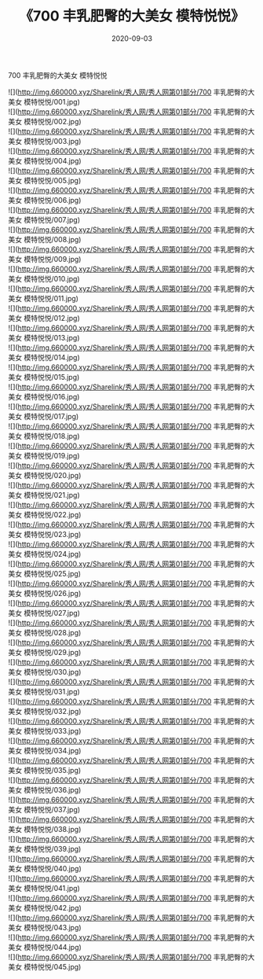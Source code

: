 ﻿---
layout: post
title:  《700 丰乳肥臀的大美女 模特悦悦》
date:   2020-09-03
img: http://img.660000.xyz/Sharelink/秀人网/秀人网第01部分/700 丰乳肥臀的大美女 模特悦悦/000.jpg
categories: [美女, 清纯, 唯美]
---

700 丰乳肥臀的大美女 模特悦悦

  ![](http://img.660000.xyz/Sharelink/秀人网/秀人网第01部分/700 丰乳肥臀的大美女 模特悦悦/001.jpg) <br> ![](http://img.660000.xyz/Sharelink/秀人网/秀人网第01部分/700 丰乳肥臀的大美女 模特悦悦/002.jpg) <br> ![](http://img.660000.xyz/Sharelink/秀人网/秀人网第01部分/700 丰乳肥臀的大美女 模特悦悦/003.jpg) <br> ![](http://img.660000.xyz/Sharelink/秀人网/秀人网第01部分/700 丰乳肥臀的大美女 模特悦悦/004.jpg) <br> ![](http://img.660000.xyz/Sharelink/秀人网/秀人网第01部分/700 丰乳肥臀的大美女 模特悦悦/005.jpg) <br> ![](http://img.660000.xyz/Sharelink/秀人网/秀人网第01部分/700 丰乳肥臀的大美女 模特悦悦/006.jpg) <br> ![](http://img.660000.xyz/Sharelink/秀人网/秀人网第01部分/700 丰乳肥臀的大美女 模特悦悦/007.jpg) <br> ![](http://img.660000.xyz/Sharelink/秀人网/秀人网第01部分/700 丰乳肥臀的大美女 模特悦悦/008.jpg) <br> ![](http://img.660000.xyz/Sharelink/秀人网/秀人网第01部分/700 丰乳肥臀的大美女 模特悦悦/009.jpg) <br> ![](http://img.660000.xyz/Sharelink/秀人网/秀人网第01部分/700 丰乳肥臀的大美女 模特悦悦/010.jpg) <br> ![](http://img.660000.xyz/Sharelink/秀人网/秀人网第01部分/700 丰乳肥臀的大美女 模特悦悦/011.jpg) <br> ![](http://img.660000.xyz/Sharelink/秀人网/秀人网第01部分/700 丰乳肥臀的大美女 模特悦悦/012.jpg) <br> ![](http://img.660000.xyz/Sharelink/秀人网/秀人网第01部分/700 丰乳肥臀的大美女 模特悦悦/013.jpg) <br> ![](http://img.660000.xyz/Sharelink/秀人网/秀人网第01部分/700 丰乳肥臀的大美女 模特悦悦/014.jpg) <br> ![](http://img.660000.xyz/Sharelink/秀人网/秀人网第01部分/700 丰乳肥臀的大美女 模特悦悦/015.jpg) <br> ![](http://img.660000.xyz/Sharelink/秀人网/秀人网第01部分/700 丰乳肥臀的大美女 模特悦悦/016.jpg) <br> ![](http://img.660000.xyz/Sharelink/秀人网/秀人网第01部分/700 丰乳肥臀的大美女 模特悦悦/017.jpg) <br> ![](http://img.660000.xyz/Sharelink/秀人网/秀人网第01部分/700 丰乳肥臀的大美女 模特悦悦/018.jpg) <br> ![](http://img.660000.xyz/Sharelink/秀人网/秀人网第01部分/700 丰乳肥臀的大美女 模特悦悦/019.jpg) <br> ![](http://img.660000.xyz/Sharelink/秀人网/秀人网第01部分/700 丰乳肥臀的大美女 模特悦悦/020.jpg) <br> ![](http://img.660000.xyz/Sharelink/秀人网/秀人网第01部分/700 丰乳肥臀的大美女 模特悦悦/021.jpg) <br> ![](http://img.660000.xyz/Sharelink/秀人网/秀人网第01部分/700 丰乳肥臀的大美女 模特悦悦/022.jpg) <br> ![](http://img.660000.xyz/Sharelink/秀人网/秀人网第01部分/700 丰乳肥臀的大美女 模特悦悦/023.jpg) <br> ![](http://img.660000.xyz/Sharelink/秀人网/秀人网第01部分/700 丰乳肥臀的大美女 模特悦悦/024.jpg) <br> ![](http://img.660000.xyz/Sharelink/秀人网/秀人网第01部分/700 丰乳肥臀的大美女 模特悦悦/025.jpg) <br> ![](http://img.660000.xyz/Sharelink/秀人网/秀人网第01部分/700 丰乳肥臀的大美女 模特悦悦/026.jpg) <br> ![](http://img.660000.xyz/Sharelink/秀人网/秀人网第01部分/700 丰乳肥臀的大美女 模特悦悦/027.jpg) <br> ![](http://img.660000.xyz/Sharelink/秀人网/秀人网第01部分/700 丰乳肥臀的大美女 模特悦悦/028.jpg) <br> ![](http://img.660000.xyz/Sharelink/秀人网/秀人网第01部分/700 丰乳肥臀的大美女 模特悦悦/029.jpg) <br> ![](http://img.660000.xyz/Sharelink/秀人网/秀人网第01部分/700 丰乳肥臀的大美女 模特悦悦/030.jpg) <br> ![](http://img.660000.xyz/Sharelink/秀人网/秀人网第01部分/700 丰乳肥臀的大美女 模特悦悦/031.jpg) <br> ![](http://img.660000.xyz/Sharelink/秀人网/秀人网第01部分/700 丰乳肥臀的大美女 模特悦悦/032.jpg) <br> ![](http://img.660000.xyz/Sharelink/秀人网/秀人网第01部分/700 丰乳肥臀的大美女 模特悦悦/033.jpg) <br> ![](http://img.660000.xyz/Sharelink/秀人网/秀人网第01部分/700 丰乳肥臀的大美女 模特悦悦/034.jpg) <br> ![](http://img.660000.xyz/Sharelink/秀人网/秀人网第01部分/700 丰乳肥臀的大美女 模特悦悦/035.jpg) <br> ![](http://img.660000.xyz/Sharelink/秀人网/秀人网第01部分/700 丰乳肥臀的大美女 模特悦悦/036.jpg) <br> ![](http://img.660000.xyz/Sharelink/秀人网/秀人网第01部分/700 丰乳肥臀的大美女 模特悦悦/037.jpg) <br> ![](http://img.660000.xyz/Sharelink/秀人网/秀人网第01部分/700 丰乳肥臀的大美女 模特悦悦/038.jpg) <br> ![](http://img.660000.xyz/Sharelink/秀人网/秀人网第01部分/700 丰乳肥臀的大美女 模特悦悦/039.jpg) <br> ![](http://img.660000.xyz/Sharelink/秀人网/秀人网第01部分/700 丰乳肥臀的大美女 模特悦悦/040.jpg) <br> ![](http://img.660000.xyz/Sharelink/秀人网/秀人网第01部分/700 丰乳肥臀的大美女 模特悦悦/041.jpg) <br> ![](http://img.660000.xyz/Sharelink/秀人网/秀人网第01部分/700 丰乳肥臀的大美女 模特悦悦/042.jpg) <br> ![](http://img.660000.xyz/Sharelink/秀人网/秀人网第01部分/700 丰乳肥臀的大美女 模特悦悦/043.jpg) <br> ![](http://img.660000.xyz/Sharelink/秀人网/秀人网第01部分/700 丰乳肥臀的大美女 模特悦悦/044.jpg) <br> ![](http://img.660000.xyz/Sharelink/秀人网/秀人网第01部分/700 丰乳肥臀的大美女 模特悦悦/045.jpg) <br>